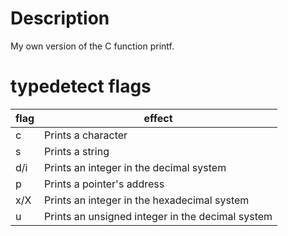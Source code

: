 # Description
My own version of the C function printf.
# typedetect flags
| flag |   effect |
| ------- | --------- |
|   c    | Prints a character |
|   s    | Prints a string    |
|  d/i   | Prints an integer in the decimal system |
|   p    | Prints a pointer's address |
|  x/X   | Prints an integer in the hexadecimal system |
|   u    | Prints an unsigned integer in the decimal system | 
